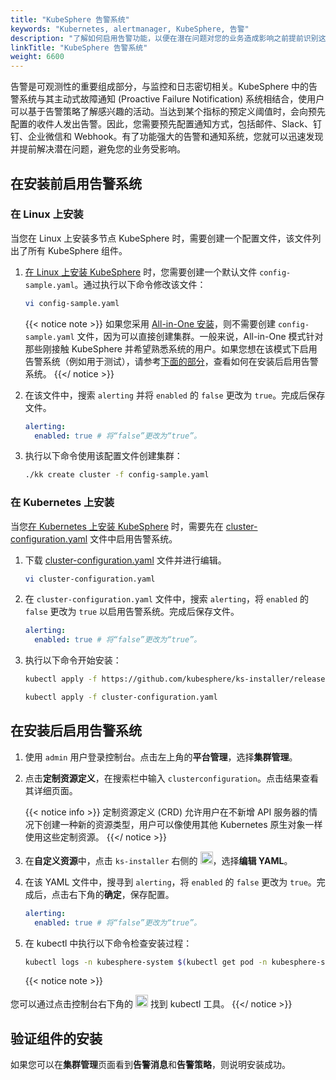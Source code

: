 ```yaml
---
title: "KubeSphere 告警系统"
keywords: "Kubernetes, alertmanager, KubeSphere, 告警"
description: "了解如何启用告警功能，以便在潜在问题对您的业务造成影响之前提前识别这些问题。"
linkTitle: "KubeSphere 告警系统"
weight: 6600
---
```


告警是可观测性的重要组成部分，与监控和日志密切相关。KubeSphere 中的告警系统与其主动式故障通知 (Proactive Failure Notification) 系统相结合，使用户可以基于告警策略了解感兴趣的活动。当达到某个指标的预定义阈值时，会向预先配置的收件人发出告警。因此，您需要预先配置通知方式，包括邮件、Slack、钉钉、企业微信和 Webhook。有了功能强大的告警和通知系统，您就可以迅速发现并提前解决潜在问题，避免您的业务受影响。

## 在安装前启用告警系统

### 在 Linux 上安装

当您在 Linux 上安装多节点 KubeSphere 时，需要创建一个配置文件，该文件列出了所有 KubeSphere 组件。

1. [在 Linux 上安装 KubeSphere](../../installing-on-linux/introduction/multioverview/) 时，您需要创建一个默认文件 `config-sample.yaml`。通过执行以下命令修改该文件：

    ```bash
    vi config-sample.yaml
    ```

    {{< notice note >}}
如果您采用 [All-in-One 安装](../../quick-start/all-in-one-on-linux/)，则不需要创建 `config-sample.yaml` 文件，因为可以直接创建集群。一般来说，All-in-One 模式针对那些刚接触 KubeSphere 并希望熟悉系统的用户。如果您想在该模式下启用告警系统（例如用于测试），请参考[下面的部分](#在安装后启用告警系统)，查看如何在安装后启用告警系统。
    {{</ notice >}}

2. 在该文件中，搜索 `alerting` 并将 `enabled` 的 `false` 更改为 `true`。完成后保存文件。

    ```yaml
    alerting:
      enabled: true # 将“false”更改为“true”。
    ```
    
3. 执行以下命令使用该配置文件创建集群：

    ```bash
    ./kk create cluster -f config-sample.yaml
    ```

### 在 Kubernetes 上安装

当您[在 Kubernetes 上安装 KubeSphere](../../installing-on-kubernetes/introduction/overview/) 时，需要先在 [cluster-configuration.yaml](https://github.com/kubesphere/ks-installer/releases/download/v3.3.2/cluster-configuration.yaml) 文件中启用告警系统。

1. 下载 [cluster-configuration.yaml](https://github.com/kubesphere/ks-installer/releases/download/v3.3.2/cluster-configuration.yaml) 文件并进行编辑。

    ```bash
    vi cluster-configuration.yaml
    ```

2. 在 `cluster-configuration.yaml` 文件中，搜索 `alerting`，将 `enabled` 的 `false` 更改为 `true` 以启用告警系统。完成后保存文件。

    ```yaml
    alerting:
      enabled: true # 将“false”更改为“true”。
    ```
    
3. 执行以下命令开始安装：

    ```bash
    kubectl apply -f https://github.com/kubesphere/ks-installer/releases/download/v3.3.2/kubesphere-installer.yaml
    
    kubectl apply -f cluster-configuration.yaml
    ```

## 在安装后启用告警系统

1. 使用 `admin` 用户登录控制台。点击左上角的**平台管理**，选择**集群管理**。
   
2. 点击**定制资源定义**，在搜索栏中输入 `clusterconfiguration`。点击结果查看其详细页面。

    {{< notice info >}}
定制资源定义 (CRD) 允许用户在不新增 API 服务器的情况下创建一种新的资源类型，用户可以像使用其他 Kubernetes 原生对象一样使用这些定制资源。
    {{</ notice >}}

3. 在**自定义资源**中，点击 `ks-installer` 右侧的 <img src="/images/docs/v3.3/zh-cn/enable-pluggable-components/kubesphere-alerting/three-dots.png" height="20px">，选择**编辑 YAML**。

4. 在该 YAML 文件中，搜寻到 `alerting`，将 `enabled` 的 `false` 更改为 `true`。完成后，点击右下角的**确定**，保存配置。

    ```yaml
    alerting:
      enabled: true # 将“false”更改为“true”。
    ```
    
5. 在  kubectl 中执行以下命令检查安装过程：

    ```bash
    kubectl logs -n kubesphere-system $(kubectl get pod -n kubesphere-system -l 'app in (ks-install, ks-installer)' -o jsonpath='{.items[0].metadata.name}') -f
    ```

    {{< notice note >}}

您可以通过点击控制台右下角的 <img src="/images/docs/v3.3/zh-cn/enable-pluggable-components/kubesphere-alerting/hammer.png" height="20px"> 找到 kubectl 工具。
    {{</ notice >}}

## 验证组件的安装

如果您可以在**集群管理**页面看到**告警消息**和**告警策略**，则说明安装成功。